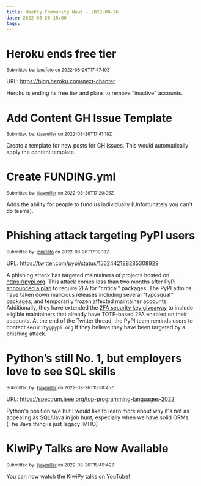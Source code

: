 ```yaml
---
title: Weekly Community News - 2022-08-26
date: 2022-08-26 15:00
tags: 
---
```



# Heroku ends free tier

<small>Submitted by: [jonafato](https://api.github.com/users/jonafato) on 2022-08-26T17:47:10Z</small>

URL: https://blog.heroku.com/next-chapter

Heroku is ending its free tier and plans to remove "inactive" accounts.


# Add Content GH Issue Template

<small>Submitted by: [kjaymiller](https://api.github.com/users/kjaymiller) on 2022-08-26T17:41:18Z</small>

Create a template for new posts for GH Issues. This would automatically apply the content template.


# Create FUNDING.yml

<small>Submitted by: [kjaymiller](https://api.github.com/users/kjaymiller) on 2022-08-26T17:20:05Z</small>

Adds the ability for people to fund us individually (Unfortunately you can't do teams). 


# Phishing attack targeting PyPI users

<small>Submitted by: [jonafato](https://api.github.com/users/jonafato) on 2022-08-26T17:19:18Z</small>

URL: https://twitter.com/pypi/status/1562442188285308929

A phishing attack has targeted maintainers of projects hosted on https://pypi.org. This attack comes less than two months after PyPI [announced a plan](https://twitter.com/pypi/status/1545455297388584960) to require 2FA for "critical" packages. The PyPI admins have taken down malicious releases including several "typosquat" packages, and temporarily frozen affected maintainer accounts. Additionally, they have extended the [2FA security key giveaway](https://pypi.org/security-key-giveaway/) to include eligible maintainers that already have TOTP-based 2FA enabled on their accounts. At the end of the Twitter thread, the PyPI team reminds users to contact `security@pypi.org` if they believe they have been targeted by a phishing attack.


# Python’s still No. 1, but employers love to see SQL skills

<small>Submitted by: [kjaymiller](https://api.github.com/users/kjaymiller) on 2022-08-26T15:58:45Z</small>

URL: https://spectrum.ieee.org/top-programming-languages-2022

Python's position w/e but I would like to learn more about why it's not as appealing as SQL/Java in job hunt, especially when we have solid ORMs. (The Java thing is just legacy IMHO) 

<!-- Edit the body of your new issue then click the ✓ "Create Issue" button in the top right of the editor. The first line will be the issue title. Assignees and Labels follow after a blank line. Leave an empty line before beginning the body of the issue. -->


# KiwiPy Talks are Now Available

<small>Submitted by: [kjaymiller](https://api.github.com/users/kjaymiller) on 2022-08-26T15:49:42Z</small>

You can now watch the KiwiPy talks on YouTube!


<!-- Edit the body of your new issue then click the ✓ "Create Issue" button in the top right of the editor. The first line will be the issue title. Assignees and Labels follow after a blank line. Leave an empty line before beginning the body of the issue. -->

